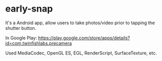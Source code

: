# early-snap

It's a Android app, allow users to take photos/video prior to tapping the shutter button.

In Google Play: https://play.google.com/store/apps/details?id=com.twinfishlabs.precamera

Used MediaCodec, OpenGL ES, EGL, RenderScript, SurfaceTexture, etc.
